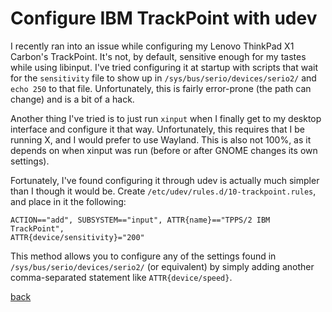 # Configure IBM TrackPoint with udev

I recently ran into an issue while configuring my Lenovo ThinkPad X1 Carbon's
TrackPoint. It's not, by default, sensitive enough for my tastes while using
libinput. I've tried configuring it at startup with scripts that wait for the
`sensitivity` file to show up in `/sys/bus/serio/devices/serio2/` and `echo 250`
to that file. Unfortunately, this is fairly error-prone (the path can change)
and is a bit of a hack.

Another thing I've tried is to just run `xinput` when I finally get to my
desktop interface and configure it that way. Unfortunately, this requires that I
be running X, and I would prefer to use Wayland. This is also not 100%, as it
depends on when xinput was run (before or after GNOME changes its own settings).

Fortunately, I've found configuring it through udev is actually much simpler
than I though it would be. Create `/etc/udev/rules.d/10-trackpoint.rules`, and
place in it the following:

```
ACTION=="add", SUBSYSTEM=="input", ATTR{name}=="TPPS/2 IBM TrackPoint",
ATTR{device/sensitivity}="200"
```

This method allows you to configure any of the settings found in
`/sys/bus/serio/devices/serio2/` (or equivalent) by simply adding another
comma-separated statement like `ATTR{device/speed}`.

[back](/)
